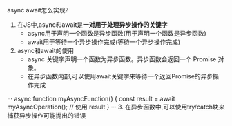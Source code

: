 async await怎么实现?
1. 在JS中,async和await是**一对用于处理异步操作的关键字**
    - async用于声明一个函数是异步函数(用于声明一个函数是异步函数)
    - await用于等待一个异步操作完成(等待一个异步操作完成)
2. async和await的使用
    -  async 关键字声明一个函数为异步函数。异步函数会返回一个 Promise 对象。
    - 在异步函数内部,可以使用await关键字来等待一个返回Promise的异步操作完成

···
async function myAsyncFunction() {
  const result = await myAsyncOperation();
  // 使用 result
}
···
3. 在异步函数中,可以使用try/catch块来捕获异步操作可能抛出的错误